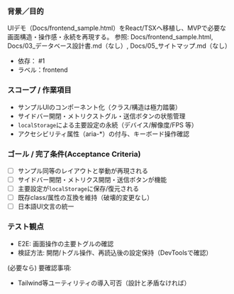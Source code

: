 ### 背景／目的
UIデモ（Docs/frontend_sample.html）をReact/TSXへ移植し、MVPで必要な画面構造・操作感・永続を再現する。
参照: Docs/frontend_sample.html, Docs/03_データベース設計書.md（なし）, Docs/05_サイトマップ.md（なし）

- 依存： #1
- ラベル：frontend

### スコープ / 作業項目
- サンプルUIのコンポーネント化（クラス/構造は極力踏襲）
- サイドバー開閉・メトリクストグル・送信ボタンの状態管理
- `localStorage`による主要設定の永続（デバイス/解像度/FPS 等）
- アクセシビリティ属性（aria-*）の付与、キーボード操作確認

### ゴール / 完了条件(Acceptance Criteria)
- [ ] サンプル同等のレイアウトと挙動が再現される
- [ ] サイドバー開閉・メトリクス開閉・送信ボタンが機能
- [ ] 主要設定が`localStorage`に保存/復元される
- [ ] 既存class/属性の互換を維持（破壊的変更なし）
- [ ] 日本語UI文言の統一

### テスト観点
- E2E: 画面操作の主要トグルの確認
- 検証方法: 開閉/トグル操作、再読込後の設定保持（DevToolsで確認）

(必要なら) 要確認事項:
- Tailwind等ユーティリティの導入可否（設計と矛盾なければ）

